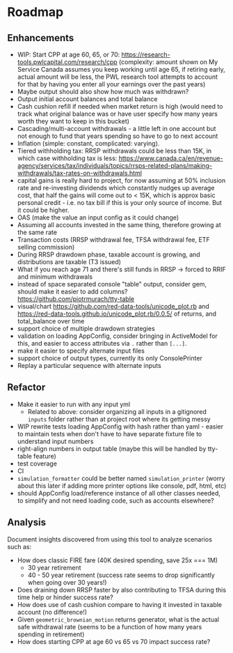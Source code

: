 # Roadmap

## Enhancements

- WIP: Start CPP at age 60, 65, or 70: https://research-tools.pwlcapital.com/research/cpp (complexity: amount shown on My Service Canada assumes you keep working until age 65, if retiring early, actual amount will be less, the PWL research tool attempts to account for that by having you enter all your earnings over the past years)
- Maybe output should also show how much was withdrawn?
- Output initial account balances and total balance
- Cash cushion refill if needed when market return is high (would need to track what original balance was or have user specify how many years worth they want to keep in this bucket)
- Cascading/multi-account withdrawals - a little left in one account but not enough to fund that years spending so have to go to next account
- Inflation (simple: constant, complicated: varying).
- Tiered withholding tax: RRSP withdrawals could be less than 15K, in which case withholding tax is less: https://www.canada.ca/en/revenue-agency/services/tax/individuals/topics/rrsps-related-plans/making-withdrawals/tax-rates-on-withdrawals.html
- capital gains is really hard to project, for now assuming at 50% inclusion rate and re-investing dividends which constantly nudges up average cost, that half the gains will come out to < 15K, which is approx basic personal credit - i.e. no tax bill if this is your only source of income. But it could be higher.
- OAS (make the value an input config as it could change)
- Assuming all accounts invested in the same thing, therefore growing at the same rate
- Transaction costs (RRSP withdrawal fee, TFSA withdrawal fee, ETF selling commission)
- During RRSP drawdown phase, taxable account is growing, and distributions are taxable (T3 issued)
- What if you reach age 71 and there's still funds in RRSP -> forced to RRIF and minimum withdrawals
- instead of space separated console "table" output, consider gem, should make it easier to add columns? https://github.com/piotrmurach/tty-table
- visual/chart https://github.com/red-data-tools/unicode_plot.rb and https://red-data-tools.github.io/unicode_plot.rb/0.0.5/ of returns, and total_balance over time
- support choice of multiple drawdown strategies
- validation on loading AppConfig, consider bringing in ActiveModel for this, and easier to access attributes via `.` rather than `[...]`.
- make it easier to specify alternate input files
- support choice of output types, currently its only ConsolePrinter
- Replay a particular sequence with alternate inputs

## Refactor

- Make it easier to run with any input yml
  - Related to above: consider organizing all inputs in a gitignored `inputs` folder rather than at project root where its getting messy
- WIP rewrite tests loading AppConfig with hash rather than yaml - easier to maintain tests when don't have to have separate fixture file to understand input numbers
- right-align numbers in output table (maybe this will be handled by tty-table feature)
- test coverage
- CI
- `simulation_formatter` could be better named `simulation_printer` (worry about this later if adding more printer options like console, pdf, html, etc)
- should AppConfig load/reference instance of all other classes needed, to simplify and not need loading code, such as accounts elsewhere?

## Analysis

Document insights discovered from using this tool to analyze scenarios such as:

- How does classic FIRE fare (40K desired spending, save 25x === 1M)
  - 30 year retirement
  - 40 - 50 year retirement (success rate seems to drop significantly when going over 30 years!)
- Does draining down RRSP faster by also contributing to TFSA during this time help or hinder success rate?
- How does use of cash cushion compare to having it invested in taxable account (no difference!)
- Given `geometric_brownian_motion` returns generator, what is the actual safe withdrawal rate (seems to be a function of how many years spending in retirement)
- How does starting CPP at age 60 vs 65 vs 70 impact success rate?
